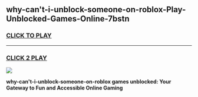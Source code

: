 
## why-can't-i-unblock-someone-on-roblox-Play-Unblocked-Games-Online-7bstn
<h3>
<a href="https://premium76.site?title=why-can't-i-unblock-someone-on-roblox&ref=25A">CLICK TO PLAY</a></h3>
<hr>

<h3>
<a href="https://premium76.site?title=why-can't-i-unblock-someone-on-roblox&ref=25A">CLICK 2 PLAY</a>
  
</h3>

<a href="https://premium76.site?title=why-can't-i-unblock-someone-on-roblox&ref=25A"><img src="https://clearcache.store/games.png"></a>


**why-can't-i-unblock-someone-on-roblox games unblocked: Your Gateway to Fun and Accessible Online Gaming**

